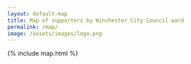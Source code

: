 ```yaml
---
layout: default-map
title: Map of supporters by Winchester City Council ward
permalink: /map/
image: /assets/images/logo.png
---
```


{% include map.html %}
